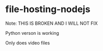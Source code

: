 # file-hosting-nodejs

Note: THIS IS BROKEN AND I WILL NOT FIX 

Python verson is working

Only does video files
